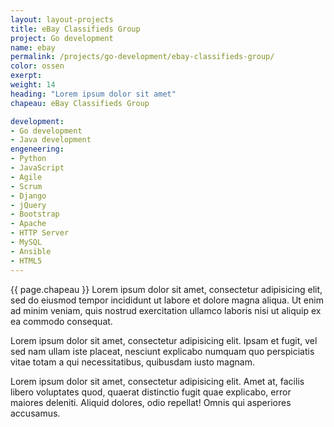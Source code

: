 ```yaml
---
layout: layout-projects
title: eBay Classifieds Group
project: Go development
name: ebay
permalink: /projects/go-development/ebay-classifieds-group/
color: ossen
exerpt:
weight: 14
heading: "Lorem ipsum dolor sit amet"
chapeau: eBay Classifieds Group

development:
- Go development
- Java development
engeneering:
- Python
- JavaScript
- Agile
- Scrum
- Django
- jQuery
- Bootstrap
- Apache 
- HTTP Server
- MySQL
- Ansible
- HTML5
---
```


<span class="content-box-chapeau {{ page.color }}">{{ page.chapeau }}</span>
Lorem ipsum dolor sit amet, consectetur adipisicing elit, sed do eiusmod tempor incididunt ut labore et dolore magna aliqua. Ut enim ad minim veniam, quis nostrud exercitation ullamco laboris nisi ut aliquip ex ea commodo consequat.

Lorem ipsum dolor sit amet, consectetur adipisicing elit. Ipsam et fugit, vel sed nam ullam iste placeat, nesciunt explicabo numquam quo perspiciatis vitae totam a qui necessitatibus, quibusdam iusto magnam.

Lorem ipsum dolor sit amet, consectetur adipisicing elit. Amet at, facilis libero voluptates quod, quaerat distinctio fugit quae explicabo, error maiores deleniti. Aliquid dolores, odio repellat! Omnis qui asperiores accusamus.

